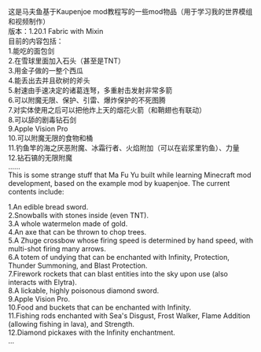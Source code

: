 这是马夫鱼基于Kaupenjoe mod教程写的一些mod物品（用于学习我的世界模组和视频制作）  
版本：1.20.1 Fabric with Mixin  
目前的内容包括：  
1.能吃的面包剑  
2.在雪球里面加入石头（甚至是TNT）  
3.用金子做的一整个西瓜  
4.能丢出去并且砍树的斧头  
5.射速由手速决定的诸葛连弩，多重射击发射非常多箭  
6.可以附魔无限、保护、引雷、爆炸保护的不死图腾  
7.对实体使用之后可以把他炸上天的烟花火箭（和鞘翅也有联动）  
8.可以舔的剧毒钻石剑  
9.Apple Vision Pro  
10.可以附魔无限的食物和桶  
11.钓鱼竿的海之厌恶附魔、冰霜行者、火焰附加（可以在岩浆里钓鱼）、力量  
12.钻石镐的无限附魔  
......  
This is some strange stuff that Ma Fu Yu built while learning Minecraft mod development, based on the example mod by kuapenjoe. The current contents include:  
  
1.An edible bread sword.  
2.Snowballs with stones inside (even TNT).  
3.A whole watermelon made of gold.  
4.An axe that can be thrown to chop trees.  
5.A Zhuge crossbow whose firing speed is determined by hand speed, with multi-shot firing many arrows.  
6.A totem of undying that can be enchanted with Infinity, Protection, Thunder Summoning, and Blast Protection.  
7.Firework rockets that can blast entities into the sky upon use (also interacts with Elytra).  
8.A lickable, highly poisonous diamond sword.  
9.Apple Vision Pro.  
10.Food and buckets that can be enchanted with Infinity.  
11.Fishing rods enchanted with Sea's Disgust, Frost Walker, Flame Addition (allowing fishing in lava), and Strength.  
12.Diamond pickaxes with the Infinity enchantment.  
...  
